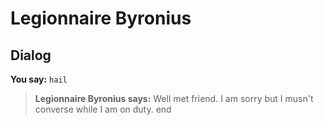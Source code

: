 # Legionnaire Byronius
## Dialog

**You say:** `hail`



>**Legionnaire Byronius says:** Well met friend. I am sorry but I musn't converse while I am on duty.
end
